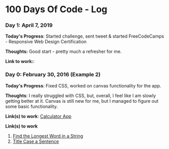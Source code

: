 # 100 Days Of Code - Log

### Day 1: April 7, 2019


**Today's Progress**: Started challenge, sent tweet & started FreeCodeCamps - Responsive Web Design Certification

**Thoughts:** Good start - pretty much a refresher for me.

**Link to work:**:  

### Day 0: February 30, 2016 (Example 2)


**Today's Progress**: Fixed CSS, worked on canvas functionality for the app.

**Thoughts**: I really struggled with CSS, but, overall, I feel like I am slowly getting better at it. Canvas is still new for me, but I managed to figure out some basic functionality.

**Link(s) to work**: [Calculator App](http://www.example.com)



**Link(s) to work**
1. [Find the Longest Word in a String](https://www.freecodecamp.com/challenges/find-the-longest-word-in-a-string)
2. [Title Case a Sentence](https://www.freecodecamp.com/challenges/title-case-a-sentence)
